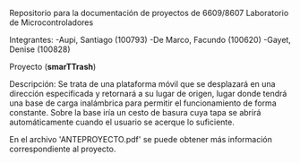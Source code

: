 Repositorio para la documentación de proyectos de
6609/8607 Laboratorio de Microcontroladores



Integrantes:
-Aupi, Santiago (100793)
-De Marco, Facundo (100620)
-Gayet, Denise (100828)

Proyecto (**smarTTrash**) 


Descripción:
Se trata de una plataforma móvil que se desplazará en una dirección especificada y retornará a su lugar de origen, lugar donde tendrá una base de carga inalámbrica para permitir el funcionamiento de forma constante. Sobre la base iría un cesto de basura cuya tapa se abrirá automáticamente cuando el usuario se acerque lo suficiente.

En el archivo 'ANTEPROYECTO.pdf' se puede obtener más información correspondiente al proyecto.
